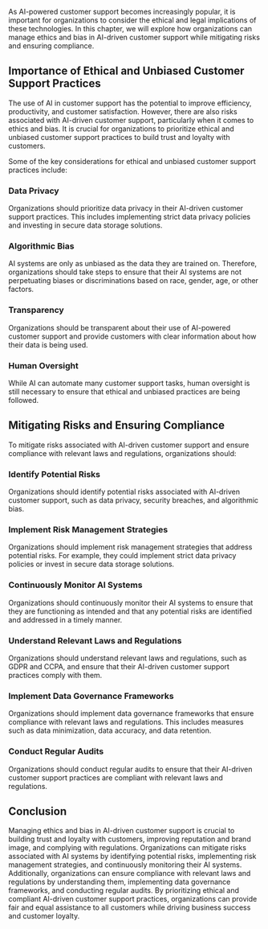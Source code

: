 
As AI-powered customer support becomes increasingly popular, it is important for organizations to consider the ethical and legal implications of these technologies. In this chapter, we will explore how organizations can manage ethics and bias in AI-driven customer support while mitigating risks and ensuring compliance.

Importance of Ethical and Unbiased Customer Support Practices
-------------------------------------------------------------

The use of AI in customer support has the potential to improve efficiency, productivity, and customer satisfaction. However, there are also risks associated with AI-driven customer support, particularly when it comes to ethics and bias. It is crucial for organizations to prioritize ethical and unbiased customer support practices to build trust and loyalty with customers.

Some of the key considerations for ethical and unbiased customer support practices include:

### Data Privacy

Organizations should prioritize data privacy in their AI-driven customer support practices. This includes implementing strict data privacy policies and investing in secure data storage solutions.

### Algorithmic Bias

AI systems are only as unbiased as the data they are trained on. Therefore, organizations should take steps to ensure that their AI systems are not perpetuating biases or discriminations based on race, gender, age, or other factors.

### Transparency

Organizations should be transparent about their use of AI-powered customer support and provide customers with clear information about how their data is being used.

### Human Oversight

While AI can automate many customer support tasks, human oversight is still necessary to ensure that ethical and unbiased practices are being followed.

Mitigating Risks and Ensuring Compliance
----------------------------------------

To mitigate risks associated with AI-driven customer support and ensure compliance with relevant laws and regulations, organizations should:

### Identify Potential Risks

Organizations should identify potential risks associated with AI-driven customer support, such as data privacy, security breaches, and algorithmic bias.

### Implement Risk Management Strategies

Organizations should implement risk management strategies that address potential risks. For example, they could implement strict data privacy policies or invest in secure data storage solutions.

### Continuously Monitor AI Systems

Organizations should continuously monitor their AI systems to ensure that they are functioning as intended and that any potential risks are identified and addressed in a timely manner.

### Understand Relevant Laws and Regulations

Organizations should understand relevant laws and regulations, such as GDPR and CCPA, and ensure that their AI-driven customer support practices comply with them.

### Implement Data Governance Frameworks

Organizations should implement data governance frameworks that ensure compliance with relevant laws and regulations. This includes measures such as data minimization, data accuracy, and data retention.

### Conduct Regular Audits

Organizations should conduct regular audits to ensure that their AI-driven customer support practices are compliant with relevant laws and regulations.

Conclusion
----------

Managing ethics and bias in AI-driven customer support is crucial to building trust and loyalty with customers, improving reputation and brand image, and complying with regulations. Organizations can mitigate risks associated with AI systems by identifying potential risks, implementing risk management strategies, and continuously monitoring their AI systems. Additionally, organizations can ensure compliance with relevant laws and regulations by understanding them, implementing data governance frameworks, and conducting regular audits. By prioritizing ethical and compliant AI-driven customer support practices, organizations can provide fair and equal assistance to all customers while driving business success and customer loyalty.

